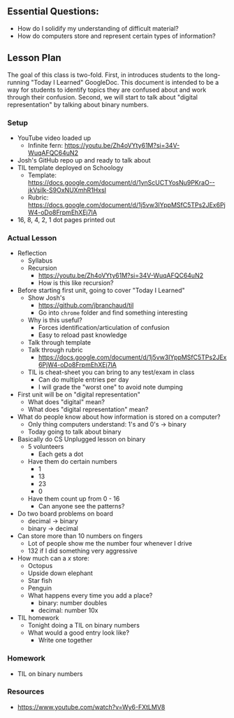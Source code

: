## Essential Questions:

- How do I solidify my understanding of difficult material?
- How do computers store and represent certain types of information?

## Lesson Plan

The goal of this class is two-fold. First, in introduces students to the
long-running "Today I Learned" GoogleDoc. This document is intended to be a way
for students to identify topics they are confused about and work through their
confusion. Second, we will start to talk about "digital representation" by
talking about binary numbers.

### Setup

- YouTube video loaded up
    - Infinite fern: https://youtu.be/Zh4oVYty61M?si=34V-WuqAFQC64uN2
- Josh's GitHub repo up and ready to talk about
- TIL template deployed on Schoology
    - Template: https://docs.google.com/document/d/1ynScUCTYosNu9PKraO--jkVsilk-S9OxNUXmhR1HxsI
    - Rubric: https://docs.google.com/document/d/1j5vw3IYppMSfC5TPs2JEx6PjW4-oDo8FrpmEhXEj7lA
- 16, 8, 4, 2, 1 dot pages printed out

### Actual Lesson

- Reflection
    - Syllabus
    - Recursion
        - https://youtu.be/Zh4oVYty61M?si=34V-WuqAFQC64uN2
        - How is this like recursion?
- Before starting first unit, going to cover "Today I Learned"
    - Show Josh's
        - https://github.com/jbranchaud/til
        - Go into `chrome` folder and find something interesting
    - Why is this useful?
        - Forces identification/articulation of confusion
        - Easy to reload past knowledge
    - Talk through template
    - Talk through rubric
        - https://docs.google.com/document/d/1j5vw3IYppMSfC5TPs2JEx6PjW4-oDo8FrpmEhXEj7lA
    - TIL is cheat-sheet you can bring to any test/exam in class
        - Can do multiple entries per day
        - I will grade the "worst one" to avoid note dumping
- First unit will be on "digital representation"
    - What does "digital" mean?
    - What does "digital representation" mean?
- What do people know about how information is stored on a computer?
    - Only thing computers understand: 1's and 0's -> binary
    - Today going to talk about binary
- Basically do CS Unplugged lesson on binary
    - 5 volunteers
        - Each gets a dot
    - Have them do certain numbers
        - 1
        - 13
        - 23
        - 0
    - Have them count up from 0 - 16
        - Can anyone see the patterns?
- Do two board problems on board
    - decimal -> binary
    - binary -> decimal
- Can store more than 10 numbers on fingers
    - Lot of people show me the number four whenever I drive
    - 132 if I did something very aggressive
- How much can a _x_ store:
    - Octopus
    - Upside down elephant
    - Star fish
    - Penguin
    - What happens every time you add a place?
        - binary: number doubles
        - decimal: number 10x
- TIL homework
    - Tonight doing a TIL on binary numbers
    - What would a good entry look like?
        - Write one together

### Homework
    
- TIL on binary numbers

### Resources

- https://www.youtube.com/watch?v=Wy6-FXtLMV8
